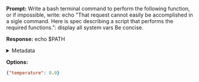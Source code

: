**Prompt:**
Write a bash terminal command to perform the following function, or if impossible, write: echo "That request cannot easily be accomplished in a sigle command. Here is spec describing a script that performs the required functions.": display all system vars Be concise.


**Response:**
echo $PATH

<details><summary>Metadata</summary>

- Duration: 755 ms
- Datetime: 2023-09-19T14:59:35.730037
- Model: gpt-3.5-turbo-0613

</details>

**Options:**
```json
{"temperature": 0.0}
```

